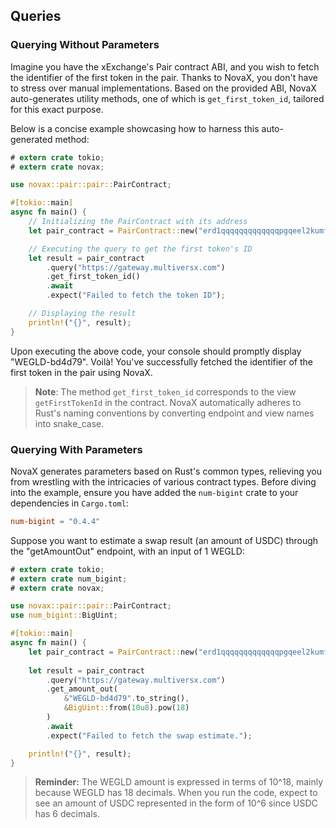 ## Queries

### Querying Without Parameters

Imagine you have the xExchange's Pair contract ABI, and you wish to fetch the identifier of the first token in the pair. Thanks to NovaX, you don't have to stress over manual implementations. Based on the provided ABI, NovaX auto-generates utility methods, one of which is `get_first_token_id`, tailored for this exact purpose.

Below is a concise example showcasing how to harness this auto-generated method:

```rust
# extern crate tokio;
# extern crate novax;

use novax::pair::pair::PairContract;

#[tokio::main]
async fn main() {
    // Initializing the PairContract with its address
    let pair_contract = PairContract::new("erd1qqqqqqqqqqqqqpgqeel2kumf0r8ffyhth7pqdujjat9nx0862jpsg2pqaq");

    // Executing the query to get the first token's ID
    let result = pair_contract
        .query("https://gateway.multiversx.com")
        .get_first_token_id()
        .await
        .expect("Failed to fetch the token ID");

    // Displaying the result
    println!("{}", result);
}
```

Upon executing the above code, your console should promptly display "WEGLD-bd4d79". Voilà! You've successfully fetched the identifier of the first token in the pair using NovaX.

> **Note**: The method `get_first_token_id` corresponds to the view `getFirstTokenId` in the contract. NovaX automatically adheres to Rust's naming conventions by converting endpoint and view names into snake_case.

### Querying With Parameters

NovaX generates parameters based on Rust's common types, relieving you from wrestling with the intricacies of various contract types. Before diving into the example, ensure you have added the `num-bigint` crate to your dependencies in `Cargo.toml`:

```toml
num-bigint = "0.4.4"
```

Suppose you want to estimate a swap result (an amount of USDC) through the "getAmountOut" endpoint, with an input of 1 WEGLD:

```rust
# extern crate tokio;
# extern crate num_bigint;
# extern crate novax;

use novax::pair::pair::PairContract;
use num_bigint::BigUint;

#[tokio::main]
async fn main() {
    let pair_contract = PairContract::new("erd1qqqqqqqqqqqqqpgqeel2kumf0r8ffyhth7pqdujjat9nx0862jpsg2pqaq");
    
    let result = pair_contract
        .query("https://gateway.multiversx.com")
        .get_amount_out(
            &"WEGLD-bd4d79".to_string(),
            &BigUint::from(10u8).pow(18)
        )
        .await
        .expect("Failed to fetch the swap estimate.");

    println!("{}", result);
}
```

> **Reminder:** The WEGLD amount is expressed in terms of 10^18, mainly because WEGLD has 18 decimals. When you run the code, expect to see an amount of USDC represented in the form of 10^6 since USDC has 6 decimals.